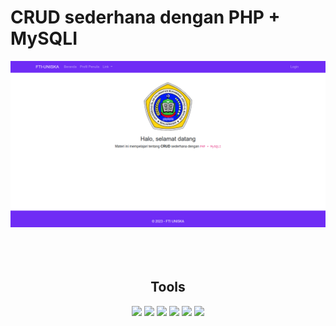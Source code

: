 # CRUD sederhana dengan PHP + MySQLI


<img src="./img/dashboard.png">
<br> <br><br><br>

<div align=center>
 <h2>Tools</h2>
<img src="https://img.shields.io/badge/css3-000000?style=for-the-badge&logo=css3&logoColor=58CCED">        
<img src="https://img.shields.io/badge/javascript-000000?style=for-the-badge&logo=javascript&logoColor=F0E15A">
<img src="https://img.shields.io/badge/Bootstrap-000000?style=for-the-badge&logo=Bootstrap&logoColor=C6538C">
<img src="https://img.shields.io/badge/jquery-000000?style=for-the-badge&logo=jquery&logoColor=563D7C">
<img src="https://img.shields.io/badge/php-000000?style=for-the-badge&logo=php&logoColor=58CCED">
<img src="https://img.shields.io/badge/mysql-000000?style=for-the-badge&logo=mysql&logoColor=FFF">
</div>

